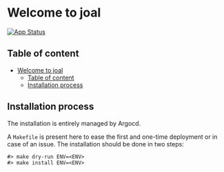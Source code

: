 # Welcome to joal

[![App Status](https://argocd-internal.spirit-dev.net/api/badge?name=joal-turingpi&revision=true&showAppName=true)](https://argocd-internal.spirit-dev.net/applications/joal-turingpi)

## Table of content

- [Welcome to joal](#welcome-to-joal)
  - [Table of content](#table-of-content)
  - [Installation process](#installation-process)

## Installation process

The installation is entirely managed by Argocd.

A `Makefile` is present here to ease the first and one-time deployment or in case of an issue.
The installation should be done in two steps:

```shell
#> make dry-run ENV=<ENV>
#> make install ENV=<ENV>
```
